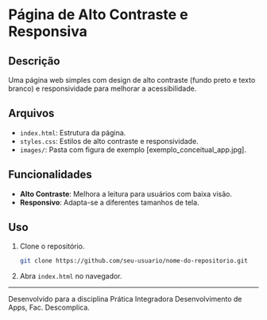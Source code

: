 # Página de Alto Contraste e Responsiva

## Descrição
Uma página web simples com design de alto contraste (fundo preto e texto branco) e responsividade para melhorar a acessibilidade.

## Arquivos
- `index.html`: Estrutura da página.
- `styles.css`: Estilos de alto contraste e responsividade.
- `images/`: Pasta com figura de exemplo [exemplo_conceitual_app.jpg].

## Funcionalidades
- **Alto Contraste**: Melhora a leitura para usuários com baixa visão.
- **Responsivo**: Adapta-se a diferentes tamanhos de tela.

## Uso
1. Clone o repositório.
    ```bash
    git clone https://github.com/seu-usuario/nome-do-repositorio.git
    ```
2. Abra `index.html` no navegador.

---

Desenvolvido para a disciplina Prática Integradora Desenvolvimento de Apps, Fac. Descomplica.
